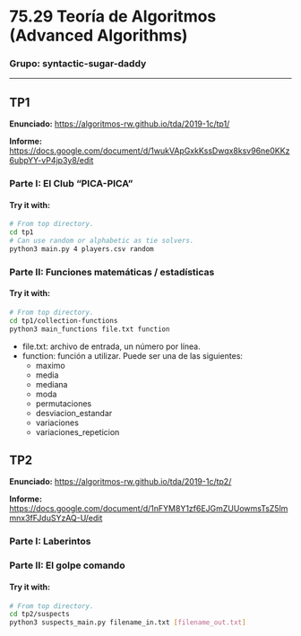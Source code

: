 # 75.29 Teoría de Algoritmos (Advanced Algorithms) 
### Grupo: syntactic-sugar-daddy

---

## TP1
**Enunciado:** <https://algoritmos-rw.github.io/tda/2019-1c/tp1/>

**Informe:** <https://docs.google.com/document/d/1wukVApGxkKssDwqx8ksv96ne0KKz6ubpYY-vP4jp3y8/edit>

### Parte I: El Club “PICA-PICA”
#### Try it with:
```bash
# From top directory.
cd tp1
# Can use random or alphabetic as tie solvers.
python3 main.py 4 players.csv random
```

### Parte II: Funciones matemáticas / estadísticas
#### Try it with:
```bash
# From top directory.
cd tp1/collection-functions
python3 main_functions file.txt function
```
- file.txt: archivo de entrada, un número por línea.
- function: función a utilizar. Puede ser una de las siguientes:
    - maximo
    - media
    - mediana
    - moda
    - permutaciones
    - desviacion_estandar
    - variaciones
    - variaciones_repeticion

## TP2
**Enunciado:** <https://algoritmos-rw.github.io/tda/2019-1c/tp2/>

**Informe:** <https://docs.google.com/document/d/1nFYM8Y1zf6EJGmZUUowmsTsZ5lmmnx3fFJduSYzAQ-U/edit>

### Parte I: Laberintos

### Parte II: El golpe comando
#### Try it with:
```bash
# From top directory.
cd tp2/suspects
python3 suspects_main.py filename_in.txt [filename_out.txt]
```